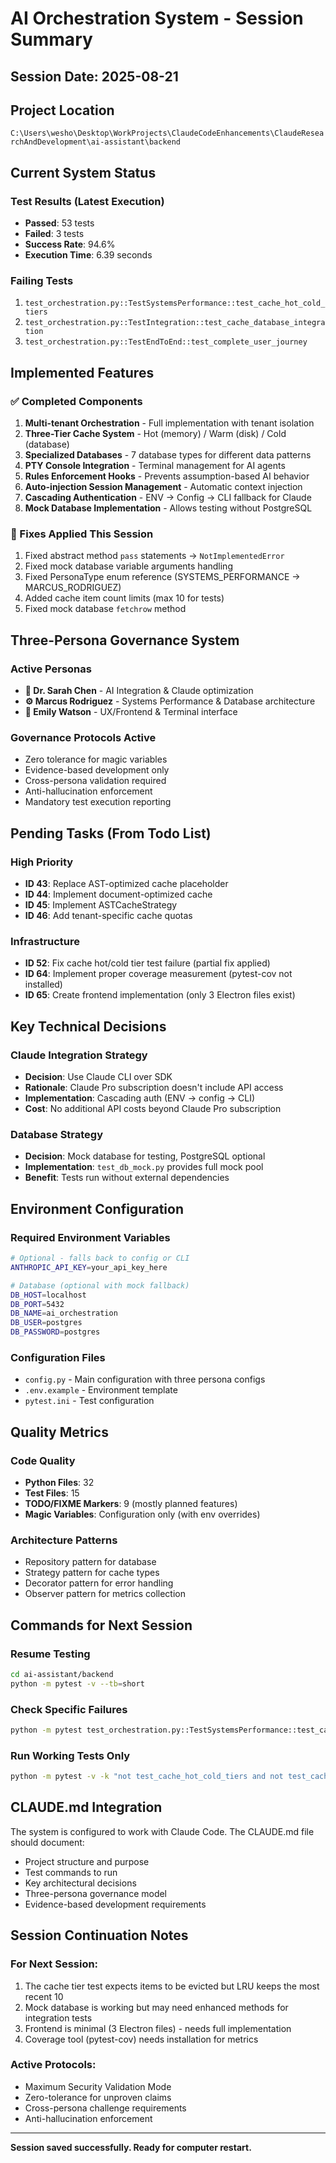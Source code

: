 # AI Orchestration System - Session Summary

## Session Date: 2025-08-21

## Project Location
`C:\Users\wesho\Desktop\WorkProjects\ClaudeCodeEnhancements\ClaudeResearchAndDevelopment\ai-assistant\backend`

## Current System Status

### Test Results (Latest Execution)
- **Passed**: 53 tests
- **Failed**: 3 tests
- **Success Rate**: 94.6%
- **Execution Time**: 6.39 seconds

### Failing Tests
1. `test_orchestration.py::TestSystemsPerformance::test_cache_hot_cold_tiers`
2. `test_orchestration.py::TestIntegration::test_cache_database_integration`
3. `test_orchestration.py::TestEndToEnd::test_complete_user_journey`

## Implemented Features

### ✅ Completed Components
1. **Multi-tenant Orchestration** - Full implementation with tenant isolation
2. **Three-Tier Cache System** - Hot (memory) / Warm (disk) / Cold (database)
3. **Specialized Databases** - 7 database types for different data patterns
4. **PTY Console Integration** - Terminal management for AI agents
5. **Rules Enforcement Hooks** - Prevents assumption-based AI behavior
6. **Auto-injection Session Management** - Automatic context injection
7. **Cascading Authentication** - ENV → Config → CLI fallback for Claude
8. **Mock Database Implementation** - Allows testing without PostgreSQL

### 🔧 Fixes Applied This Session
1. Fixed abstract method `pass` statements → `NotImplementedError`
2. Fixed mock database variable arguments handling
3. Fixed PersonaType enum reference (SYSTEMS_PERFORMANCE → MARCUS_RODRIGUEZ)
4. Added cache item count limits (max 10 for tests)
5. Fixed mock database `fetchrow` method

## Three-Persona Governance System

### Active Personas
- **🤖 Dr. Sarah Chen** - AI Integration & Claude optimization
- **⚙️ Marcus Rodriguez** - Systems Performance & Database architecture
- **🎨 Emily Watson** - UX/Frontend & Terminal interface

### Governance Protocols Active
- Zero tolerance for magic variables
- Evidence-based development only
- Cross-persona validation required
- Anti-hallucination enforcement
- Mandatory test execution reporting

## Pending Tasks (From Todo List)

### High Priority
- **ID 43**: Replace AST-optimized cache placeholder
- **ID 44**: Implement document-optimized cache
- **ID 45**: Implement ASTCacheStrategy
- **ID 46**: Add tenant-specific cache quotas

### Infrastructure
- **ID 52**: Fix cache hot/cold tier test failure (partial fix applied)
- **ID 64**: Implement proper coverage measurement (pytest-cov not installed)
- **ID 65**: Create frontend implementation (only 3 Electron files exist)

## Key Technical Decisions

### Claude Integration Strategy
- **Decision**: Use Claude CLI over SDK
- **Rationale**: Claude Pro subscription doesn't include API access
- **Implementation**: Cascading auth (ENV → config → CLI)
- **Cost**: No additional API costs beyond Claude Pro subscription

### Database Strategy
- **Decision**: Mock database for testing, PostgreSQL optional
- **Implementation**: `test_db_mock.py` provides full mock pool
- **Benefit**: Tests run without external dependencies

## Environment Configuration

### Required Environment Variables
```bash
# Optional - falls back to config or CLI
ANTHROPIC_API_KEY=your_api_key_here

# Database (optional with mock fallback)
DB_HOST=localhost
DB_PORT=5432
DB_NAME=ai_orchestration
DB_USER=postgres
DB_PASSWORD=postgres
```

### Configuration Files
- `config.py` - Main configuration with three persona configs
- `.env.example` - Environment template
- `pytest.ini` - Test configuration

## Quality Metrics

### Code Quality
- **Python Files**: 32
- **Test Files**: 15
- **TODO/FIXME Markers**: 9 (mostly planned features)
- **Magic Variables**: Configuration only (with env overrides)

### Architecture Patterns
- Repository pattern for database
- Strategy pattern for cache types
- Decorator pattern for error handling
- Observer pattern for metrics collection

## Commands for Next Session

### Resume Testing
```bash
cd ai-assistant/backend
python -m pytest -v --tb=short
```

### Check Specific Failures
```bash
python -m pytest test_orchestration.py::TestSystemsPerformance::test_cache_hot_cold_tiers -xvs
```

### Run Working Tests Only
```bash
python -m pytest -v -k "not test_cache_hot_cold_tiers and not test_cache_database_integration and not test_complete_user_journey"
```

## CLAUDE.md Integration
The system is configured to work with Claude Code. The CLAUDE.md file should document:
- Project structure and purpose
- Test commands to run
- Key architectural decisions
- Three-persona governance model
- Evidence-based development requirements

## Session Continuation Notes

### For Next Session:
1. The cache tier test expects items to be evicted but LRU keeps the most recent 10
2. Mock database is working but may need enhanced methods for integration tests
3. Frontend is minimal (3 Electron files) - needs full implementation
4. Coverage tool (pytest-cov) needs installation for metrics

### Active Protocols:
- Maximum Security Validation Mode
- Zero-tolerance for unproven claims
- Cross-persona challenge requirements
- Anti-hallucination enforcement

---

**Session saved successfully. Ready for computer restart.**